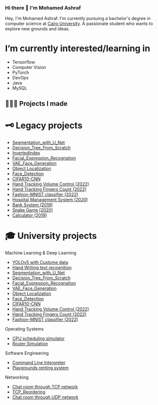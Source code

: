 ### Hi there 👋 I'm Mohamed Ashraf

Hey, I'm Mohamed Ashraf. I'm currently pursuing a bachelor's degree in computer science at [Cairo University](https://cu.edu.eg/Home). A passionate student who wants to explore new grounds and ideas.

# I’m currently interested/learning in
- Tensorflow
- Computer Vision
- PyTorch
- DevOps
- Java
- MySQL

  
## 👨🏻‍💻 Projects I made


# 🗝 Legacy projects
- [Segmentation_with_U_Net](https://github.com/7MohamedAshraf10/Segmentation_with_U_Net)
- [Decision_Tree_From_Scratch](https://github.com/7MohamedAshraf10/Decision_Tree_From_Scratch)
- [InvertedIndex](https://github.com/7MohamedAshraf10/InvertedIndex)
- [Facial_Expression_Recognation](https://github.com/7MohamedAshraf10/Facial_Expression_Recognation)
- [VAE_Face_Generation](https://github.com/7MohamedAshraf10/VAE_Face_Generation)
- [Object Localization](https://github.com/7MohamedAshraf10/Object_Localization_with_Tensorflow)
- [Face_Detection](https://github.com/7MohamedAshraf10/Face_Detection)
- [CIFAR10-CNN](https://github.com/7MohamedAshraf10/CIFAR10_CNN)
- [Hand Tracking Volume Control (2022)](https://github.com/7MohamedAshraf10/HandTrackingProject)
- [Hand Tracking Fingers Count (2022)](https://github.com/7MohamedAshraf10/HandTrackingProject) 
- [Fashion-MNIST classifier (2022)](https://github.com/7MohamedAshraf10/Fashion_MNIST)
- [Hospital Management System (2020)](https://github.com/7MohamedAshraf10/HospitalManagementSystem)
- [Bank System (2019)](https://github.com/7MohamedAshraf10/Java_miniBankSystem)
- [Snake Game (2020)](https://github.com/7MohamedAshraf10/Java_SnakeGame)
- [Calculator (2019)](https://github.com/7MohamedAshraf10/Java_Calculator_GUISwing)



# 🎓 University projects
 Machine Learning & Deep Learning
 - [YOLOv5 with Custome data](https://github.com/7MohamedAshraf10/YOLOv5-Train-Custom-Dataset)
 - [Hand Writing text recognition](https://github.com/7MohamedAshraf10/Handwritten-Text-Recognition)
 - [Segmentation_with_U_Net](https://github.com/7MohamedAshraf10/Segmentation_with_U_Net)
 - [Decision_Tree_From_Scratch](https://github.com/7MohamedAshraf10/Decision_Tree_From_Scratch)
 - [Facial_Expression_Recognation](https://github.com/7MohamedAshraf10/Facial_Expression_Recognation)
 - [VAE_Face_Generation](https://github.com/7MohamedAshraf10/VAE_Face_Generation)
 - [Object Localization](https://github.com/7MohamedAshraf10/Object_Localization_with_Tensorflow)
 - [Face_Detection](https://github.com/7MohamedAshraf10/Face_Detection)
 - [CIFAR10-CNN](https://github.com/7MohamedAshraf10/CIFAR10_CNN)
 - [Hand Tracking Volume Control (2022)](https://github.com/7MohamedAshraf10/HandTrackingProject)
 - [Hand Tracking Fingers Count (2022)](https://github.com/7MohamedAshraf10/HandTrackingProject) 
 - [Fashion-MNIST classifier (2022)](https://github.com/7MohamedAshraf10/Fashion_MNIST)
 

 Operating Systems
- [CPU scheduling simulator](https://github.com/7MohamedAshraf10/CPU-scheduling-simulator-) 
- [Router Simulation](https://github.com/7MohamedAshraf10/Router-Simulation)
  
 Software Engineering
- [Command Line Interpreter](https://github.com/7MohamedAshraf10/CommandLIneInterpreter)
- [Playgrounds renting system](https://github.com/7MohamedAshraf10/Java_miniPlaygroundSystem)


 Networking
- [Chat room through TCP network](https://github.com/7MohamedAshraf10/Java_TCP_Chat)
- [TCP_Reordering](https://github.com/7MohamedAshraf10/Java_TCP_Reordering)
- [Chat room through UDP network](https://github.com/7MohamedAshraf10/Java_UDP_Chat)

<!--
**7MohamedAshraf10/7MohamedAshraf10** is a ✨ _special_ ✨ repository because its `README.md` (this file) appears on your GitHub profile.
